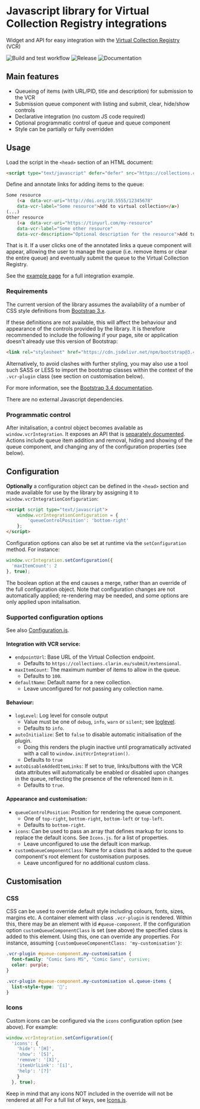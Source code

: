 # Javascript library for Virtual Collection Registry integrations

Widget and API for easy integration with the [Virtual Collection Registry](https://collections.clarin.eu) (VCR)

![Build and test workflow](https://github.com/clarin-eric/js-vcr-integration/actions/workflows/webpack.yml/badge.svg?branch=main)
![Release](https://github.com/clarin-eric/js-vcr-integration/actions/workflows/release.yml/badge.svg?branch=main)
![Documentation](https://github.com/clarin-eric/js-vcr-integration/actions/workflows/pages/pages-build-deployment/badge.svg?branch=main)

## Main features

* Queueing of items (with URL/PID, title and description) for submission to the VCR
* Submission queue component with listing and submit, clear, hide/show controls
* Declarative integration (no custom JS code required)
* Optional programmatic control of queue and queue component
* Style can be partially or fully overridden

## Usage

Load the script in the `<head>` section of an HTML document:
```html
<script type="text/javascript" defer="defer" src="https://collections.clarin.eu/script/vcr-integration/v1/vcr-integration.js"></script>
```

Define and annotate links for adding items to the queue:
```html
Some resource
    (<a  data-vcr-uri="http://doi.org/10.5555/12345678" 
    data-vcr-label="Some resource">Add to virtual collection</a>)
(...)
Other resource 
    (<a  data-vcr-uri="https://tinyurl.com/my-resource" 
    data-vcr-label="Some other resource"
    data-vcr-description="Optional description for the resource">Add to virtual collection</a>)
```

That is it. If a user clicks one of the annotated links a queue component will appear, allowing the user to manage the
queue (i.e. remove items or clear the entire queue) and eventually submit the queue to the Virtual Collection Registry.

See the [example page](./example.html) for a full integration example.

### Requirements

The current version of the library assumes the availability of a number of CSS style definitions from
[Bootstrap 3.x](https://getbootstrap.com/docs/3.4/). 

If these definitions are not available, this will affect the behaviour and appearance of the controls provided by the library. 
It is therefore recommended to include the following if your page, site or application doesn't already use this version of
Bootstrap:

```html
<link rel="stylesheet" href="https://cdn.jsdelivr.net/npm/bootstrap@3.4.1/dist/css/bootstrap.min.css" integrity="sha384-HSMxcRTRxnN+Bdg0JdbxYKrThecOKuH5zCYotlSAcp1+c8xmyTe9GYg1l9a69psu" crossorigin="anonymous">
```

Alternatively, to avoid clashes with further styling, you may also use a tool such SASS or LESS to import the bootstrap classes
within the context of the `.vcr-plugin` class (see section on customisation below).

For more information, see the [Bootstrap 3.4 documentation](https://getbootstrap.com/docs/3.4/getting-started/).

There are no external Javascript dependencies.

### Programmatic control

After initalisation, a control object becomes available as `window.vcrIntegration`. It exposes an API that is
[separately documented](https://clarin-eric.github.io/js-vcr-integration/VCRIntegration.html). Actions include queue
item addition and removal, hiding and showing of the queue component, and changing any of the configuration properties
(see below).

## Configuration

**Optionally** a configuration object can be defined in the `<head>` section and made available for use by the library 
by assigning it to `window.vcrIntegrationConfiguration`:
```html
<script script type="text/javascript">
    window.vcrIntegrationConfiguration = {
        'queueControlPosition': 'bottom-right'
    };
</script>
```

Configuration options can also be set at runtime via the `setConfiguration` method. For instance:
```js
window.vcrIntegration.setConfiguration({
  'maxItemCount': 2
}, true);
```

The boolean option at the end causes a merge, rather than an override of the full configuration object. Note that configuration changes are not automatically applied; re-rendering may be needed, and some options are only applied upon initalisation.

### Supported configuration options

See also [Configuration.js](./src/Configuration.js).

#### Integration with VCR service:
* `endpointUrl`: Base URL of the Virtual Collection endpoint.
  * Defaults to `https://collections.clarin.eu/submit/extensional`.
* `maxItemCount`: The maximum number of items to allow in the queue.
  * Defaults to `100`.
* `defaultName`: Default name for a new collection.
  * Leave unconfigured for not passing any collection name.

#### Behaviour:
* `logLevel`: Log level for console output 
  * Value must be one of `debug`, `info`, `warn` or `silent`; see [loglevel](https://github.com/pimterry/loglevel).
  * Defaults to `info`.
* `autoInitialize`: Set to `false` to disable automatic initialisation of the plugin.
  * Doing this renders the plugin inactive until programatically activated with a call to `window.initVcrIntegration()`.
  * Defaults to `true`
* `autoDisableAddedItemLinks`: If set to true, links/buttons with the VCR data attributes will automatically be enabled or disabled upon changes in the queue, reflecting the presence of the referenced item in it.
  * Defaults to `true`.

#### Appearance and customisation:
* `queueControlPosition`: Position for rendering the queue component.
  * One of `top-right`, `bottom-right`, `bottom-left` or `top-left`.
  * Defaults to `bottom-right`.
* `icons`: Can be used to pass an array that defines markup for icons to replace the default icons. See `Icons.js`.
for a list of properties.
  * Leave unconfigured to use the default icon markup.
* `customQueueComponentClass`: Name for a class that is added to the queue component's root element for customisation purposes.
  * Leave unconfigured for no additional custom class.

## Customisation

### CSS

CSS can be used to override default style including colours, fonts, sizes, margins etc. A container element with class `.vcr-plugin` is rendered. Within this, there may be an element with id `#queue-component`. If the configuration option `customQueueComponentClass` is set (see above) the specified class is added to this element. Using this, one can override any properties. For instance, assuming `{customQueueComponentClass: 'my-customisation'}`:

```css
.vcr-plugin #queue-component.my-customisation {
  font-family: "Comic Sans MS", "Comic Sans", cursive;
  color: purple;
}

.vcr-plugin #queue-component.my-customisation ul.queue-items {
  list-style-type: '🎉';
}
```

### Icons

Custom icons can be configured via the `icons` configuration option (see above). For example:
```js
window.vcrIntegration.setConfiguration({
  'icons': {
    'hide': '[H]',
    'show': '[S]',
    'remove': '[X]',
    'itemUrlLink': '[i]',
    'help': '[?]'
    }
  }, true);
```
Keep in mind that any icons NOT included in the override will not be rendered at all! For a full list of keys, see [Icons.js](src/Icons.js).
